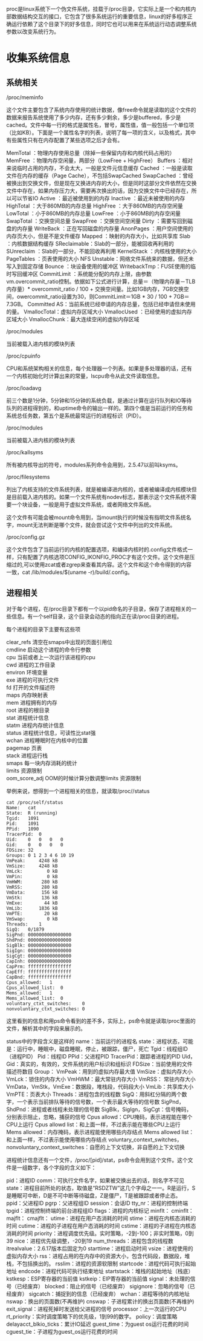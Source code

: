 proc是linux系统下一个伪文件系统，挂载于/proc目录，它实际上是一个和内核内部数据结构交互的接口，它包含了很多系统运行的重要信息，linux的好多程序正确运行依赖了这个目录下的好多信息，同时它也可以用来在系统运行动态调整系统参数以改变系统行为。

收集系统信息
===========

系统相关
--------

/proc/meminfo

这个文件主要包含了系统内存使用的统计数据，像free命令就是读取的这个文件的数据来报告系统使用了多少内存，还有多少剩余，多少是buffered，多少是cached。文件中每一行的格式是属性名，冒号，属性值，值一般包括一个单位项（比如KB）。下面是一个属性名字的列表，说明了每一项的含义，以及格式，其中有些属性只有在内存配置了某些选项之后才会有。

MemTotal    ：物理内存使用总量（除掉一些保留内存和内核代码占用的）
MemFree     ：物理内存空闲量，两部分（LowFree + HighFree）
Buffers     ：相对来说临时占用的内存，不会太大，一般是文件元信息缓存
Cached      ：一般是读取文件在内存的缓存（Page Cache），不包括SwapCached
SwapCached  ：曾经被换出到交换文件，但是现在又换进内存的大小，但是同时这部分文件依然在交换文件中存在，如果内存压力大，需要再次换出的话，因为交换文件中已经存在，所以可以节省IO
Active      ：最近被使用到的内存
Inactive    ：最近未被使用的内存
HighTotal   ：大于860MB的内存总量
HighFree    ：大于860MB的内存空闲量
LowTotal    ：小于860MB的内存总量
LowFree     ：小于860MB的内存空闲量
SwapTotal   ：交换空间总量
SwapFree    ：交换空间空闲量
Dirty       ：需要写回到磁盘的内存量
WriteBack   ：正在写回磁盘的内存量
AnonPages   ：用户空间使用的内存页大小，但是不是文件缓存
Mapped      ：映射的内存大小，比如共享库
Slab        ：内核数据结构缓存
SReclaimable：Slab的一部分，能被回收再利用的
SUnreclaim  ：Slab的一部分，不能回收再利用
KernelStack ：内核栈使用的大小
PageTables  ：页表使用的大小
NFS Unstable：网络文件系统来的数据，但还未写入到固定存储
Bounce      ：块设备使用的缓冲区
WritebackTmp：FUSE使用的临时写回缓冲区
CommitLimit ：系统能分配的内存上限，由参数vm.overcommit_ratio控制。依据如下公式进行计算，总量＝（物理内存量－TLB内存量）* overcommit_ratio / 100 + 交换空间量。比如1GB内存，7GB交换空间，owercommit_ratio设置为30，则CommitLimit＝1GB * 30 / 100 + 7GB＝7.3GB。
Committed AS：当前系统已经申请的内存总量，包括已经申请但未使用的量。
VmallocTotal：虚拟内存区域大小
VmallocUsed ：已经使用的虚拟内存区域大小
VmallocChunk：最大连续空闲的虚拟内存区域

/proc/modules

当前被载入进内核的模块列表

/proc/cpuinfo

CPU和系统架构相关的信息，每个处理器一个列表。如果是多处理器的话，还有一个内核初始化时计算出来的常量，lscpu命令从此文件读取信息。

/proc/loadavg

前三个数是1分钟，5分钟和15分钟的系统负载，是通过计算在运行队列和IO等待队列的进程得到的，和uptime命令的输出一样的。第四个值是当前运行的任务和系统总任务数，第五个是系统最常运行的进程标识（PID）。

/proc/modules

当前被载入进内核的模块列表

/proc/kallsyms

所有被内核导出的符号，modules系列命令会用到，2.5.47以前叫ksyms。

/proc/filesystems

列出了内核支持的文件系统列表，就是被编译进内核的，或者被编译成内核模块但是目前载入进内核的。如果一个文件系统有nodev标志，那表示这个文件系统不需要一个块设备，一般是用于虚拟文件系统，或者网络文件系统。

这个文件有可能会被mount命令用到，当mount执行的时候没有指明文件系统名字，mount无法判断是哪个文件，就会尝试这个文件中列出的文件系统。

/proc/config.gz

这个文件包含了当前运行的内核的配置选项，和编译内核时的.config文件格式一样，只有配置了内核选项CONFIG_IKONFIG_PROC才有这个文件。这个文件是压缩过的,可以使用zcat或者zgrep来查看其内容。这个文件和这个命令得到的内容一致，cat /lib/modules/$(uname -r)/build/.config。

进程相关
--------

对于每个进程，在/proc目录下都有一个以pid命名的子目录，保存了进程相关的一些信息。有一个self目录，这个目录会动态的指向正在读/proc目录的进程。

每个进程的目录下主要有这些项

clear_refs	清空在smaps中出现的页面引用位  
cmdline		启动这个进程的命令行参数  
cpu			当前或者上一次运行该进程的cpu  
cwd			进程的工作目录  
environ		环境变量  
exe			进程的可执行文件  
fd			打开的文件描述符  
maps		内存映射表  
mem			进程拥有的内存  
root		进程的根目录  
stat		进程统计信息  
statm		进程内存统计信息  
status		进程统计信息，可读性比stat强  
wchan		进程睡眠时在内核中的位置  
pagemap		页表  
stack		进程运行栈  
smaps		每一块内存消耗的统计  
limits		资源限制  
oom_score_adj		OOM的时候计算分数调整limits		资源限制  

举例来说，想得到一个进程相关的信息，就读取/proc/<PID>/status

	cat /proc/self/status
	Name:	cat
	State:	R (running)
	Tgid:	1091
	Pid:	1091
	PPid:	1090
	TracerPid:	0
	Uid:	0	0	0	0
	Gid:	0	0	0	0
	FDSize:	32
	Groups:	0 1 2 3 4 6 10 19 
	VmPeak:	    4248 kB
	VmSize:	    4248 kB
	VmLck:	       0 kB
	VmPin:	       0 kB
	VmHWM:	     280 kB
	VmRSS:	     280 kB
	VmData:	     156 kB
	VmStk:	     136 kB
	VmExe:	      44 kB
	VmLib:	    1836 kB
	VmPTE:	      20 kB
	VmSwap:	       0 kB
	Threads:	1
	SigQ:	0/1879
	SigPnd:	0000000000000000
	ShdPnd:	0000000000000000
	SigBlk:	0000000000000000
	SigIgn:	0000000000000000
	SigCgt:	0000000000000000
	CapInh:	0000000000000000
	CapPrm:	ffffffffffffffff
	CapEff:	ffffffffffffffff
	CapBnd:	ffffffffffffffff
	Cpus_allowed:	1
	Cpus_allowed_list:	0
	Mems_allowed:	1
	Mems_allowed_list:	0
	voluntary_ctxt_switches:	0
	nonvoluntary_ctxt_switches:	0

这里看到的信息和用ps命令看到的差不多，实际上，ps命令就是读取/proc里面的文件，解析其中的字段来展示的。

status中的字段含义是这样的
name：当前运行的进程名
state：进程状态，可能是：运行中，睡眠中，磁盘睡眠，停止，被跟踪，僵尸，死亡
Tgid：线程组ID（进程PID）
Pid：线程ID
PPid：父进程PID
TracerPid：跟踪者进程的PID
Uid，Gid：真实的，有效的，文件系统的用户标识和组标识
FDSize：当前使用的文件描述符数目
Group：
VmPeak：用到的虚拟内存最大值
VmSize：虚拟内存大小
VmLck：锁住的内存大小
VmHWM：最大常驻内存大小
VmRSS： 常驻内存大小
VmData，VmStk，VmExe：数据段，堆栈段，代码段大小
VmLib：共享库大小
VmPTE：页表大小
Threads：进程包含的线程数
SigQ：用斜杠分隔的两个数字，一个表示当前排队等待的信号数，一个表示最大等待的信号数
SigPnd，ShdPnd：进程或者线程未处理的信号数
SigBlk，SigIgn，SigCgt：信号掩码，分别表示阻止，忽略，捕获的信号
Cpus allowd：CPU掩码，表示进程能在哪个CPU上运行
Cpus allowd list：和上面一样，不过表示能在哪些CPU上运行
Mems allowed：内存掩码，表示进程能使用哪些内存结点
Mems allowed list：和上面一样，不过表示能使用哪些内存结点
voluntary_context_switches，nonvoluntary_context_switches：自愿的上下文切换，非自愿的上下文切换

进程统计信息还有一个文件，/proc/[pid]/stat，ps命令会用到这个文件。这个文件是一组数字，各个字段的含义如下：

pid：进程ID
comm：可执行文件名字，如果被交换出去的话，则名字不可见
state：进程目前所处的状态，取值是“RSDZTW”这几个字母之一一。R是运行，S是睡眠可中断，D是不可中断等待磁盘，Z是僵尸，T是被跟踪或者停止态。
ppid：父进程ID
pgrp：父进程组ID
session：会话ID
tty_nr：进程的控制终端
tpgid：进程控制终端的前台进程组ID
flags：进程的内核标记
minflt：
cminflt：
majflt：
cmajflt：
utime：进程在用户态消耗的时间
stime：进程在内核态消耗的时间
cutime：进程的子进程在用户态消耗的时间
cstime：进程的子进程在内核态消耗的时间
priority：进程调度优先级。实时策略，-2到-100；非实时策略，0到39
nice：进程优先级调整，-20到19
num_threads：进程包含的线程数
itrealvalue：2.6.17版本后固定为0
starttime：进程启动时间
vsize：进程使用的虚拟内存大小
rss：进程占用的在内存中的资源大小，包含代码段，数据段，堆栈，不包括换出的。
rsslim：进程的资源软限制
startcode：进程代码可执行起始地址
endcode：进程代码可执行结束地址
startstack：堆栈的起始地址（栈底）
kstkesp：ESP寄存器的当前值
kstkeip：EIP寄存器的当前值
signal：未处理的信号（已经废弃）
blocked：阻止的信号（已经废弃）
sigignore：忽略的信号（已经废弃）
sigcatch：捕捉到的信息（已经废弃）
wchan：进程等待的内核地址
nswap：换出的页面数(不再维护)
cnswap：子进程累计的换出页面数(不再维护)
exit_signal：进程死掉时发送给父进程的信号
processor：上一次运行的CPU
rt_priority：实时调度策略下的优先级，1到99的数字。
policy：调度策略
delayacct_blkio_ticks：累计IO延迟
guest_time：为guest os运行花费的时间
cguest_tie：子进程为guest_os运行花费的时间
